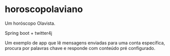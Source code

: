 # horoscopolaviano
Um horóscopo Olavista.

Spring boot + twitter4j

Um exemplo de app que lê mensagens enviadas para uma conta específica, procura por palavras chave e responde com
conteúdo pré configurado.




